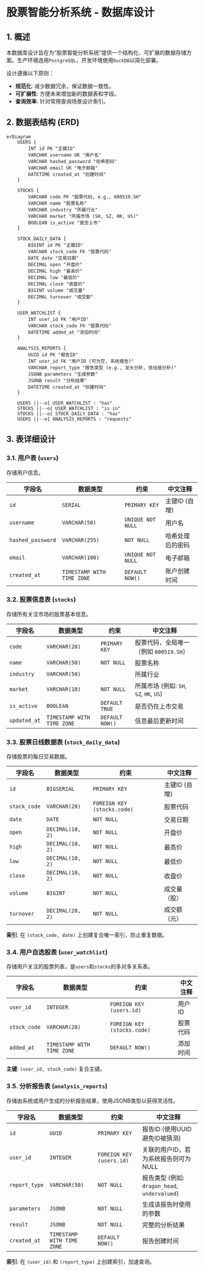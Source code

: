 # 股票智能分析系统 - 数据库设计

## 1. 概述

本数据库设计旨在为“股票智能分析系统”提供一个结构化、可扩展的数据存储方案。生产环境选用`PostgreSQL`，开发环境使用`DuckDB`以简化部署。

设计遵循以下原则：
- **规范化**: 减少数据冗余，保证数据一致性。
- **可扩展性**: 方便未来增加新的数据表和字段。
- **查询效率**: 针对常用查询场景设计索引。

## 2. 数据表结构 (ERD)

```mermaid
erDiagram
    USERS {
        INT id PK "主键ID"
        VARCHAR username UK "用户名"
        VARCHAR hashed_password "哈希密码"
        VARCHAR email UK "电子邮箱"
        DATETIME created_at "创建时间"
    }

    STOCKS {
        VARCHAR code PK "股票代码, e.g., 600519.SH"
        VARCHAR name "股票名称"
        VARCHAR industry "所属行业"
        VARCHAR market "所属市场 (SH, SZ, HK, US)"
        BOOLEAN is_active "是否上市"
    }

    STOCK_DAILY_DATA {
        BIGINT id PK "主键ID"
        VARCHAR stock_code FK "股票代码"
        DATE date "交易日期"
        DECIMAL open "开盘价"
        DECIMAL high "最高价"
        DECIMAL low "最低价"
        DECIMAL close "收盘价"
        BIGINT volume "成交量"
        DECIMAL turnover "成交额"
    }

    USER_WATCHLIST {
        INT user_id FK "用户ID"
        VARCHAR stock_code FK "股票代码"
        DATETIME added_at "添加时间"
    }

    ANALYSIS_REPORTS {
        UUID id PK "报告ID"
        INT user_id FK "用户ID (可为空, 系统报告)"
        VARCHAR report_type "报告类型 (e.g., 龙头分析, 低估值分析)"
        JSONB parameters "生成参数"
        JSONB result "分析结果"
        DATETIME created_at "创建时间"
    }

    USERS ||--o{ USER_WATCHLIST : "has"
    STOCKS ||--o{ USER_WATCHLIST : "is in"
    STOCKS ||--o{ STOCK_DAILY_DATA : "has"
    USERS ||--o{ ANALYSIS_REPORTS : "requests"
```

## 3. 表详细设计

### 3.1. 用户表 (`users`)

存储用户信息。

| 字段名            | 数据类型          | 约束        | 中文注释         |
| ----------------- | ----------------- | ----------- | ---------------- |
| `id`              | `SERIAL`          | `PRIMARY KEY` | 主键ID (自增)    |
| `username`        | `VARCHAR(50)`     | `UNIQUE NOT NULL` | 用户名           |
| `hashed_password` | `VARCHAR(255)`    | `NOT NULL`  | 哈希处理后的密码 |
| `email`           | `VARCHAR(100)`    | `UNIQUE NOT NULL` | 电子邮箱         |
| `created_at`      | `TIMESTAMP WITH TIME ZONE` | `DEFAULT NOW()` | 账户创建时间     |

### 3.2. 股票信息表 (`stocks`)

存储所有关注市场的股票基本信息。

| 字段名       | 数据类型       | 约束        | 中文注释                                     |
| ------------ | -------------- | ----------- | -------------------------------------------- |
| `code`       | `VARCHAR(20)`  | `PRIMARY KEY` | 股票代码，全局唯一（例如 `600519.SH`） |
| `name`       | `VARCHAR(50)`  | `NOT NULL`  | 股票名称                                     |
| `industry`   | `VARCHAR(50)`  |             | 所属行业                                     |
| `market`     | `VARCHAR(10)`  | `NOT NULL`  | 所属市场 (例如: `SH`, `SZ`, `HK`, `US`)      |
| `is_active`  | `BOOLEAN`      | `DEFAULT TRUE` | 是否仍在上市交易                             |
| `updated_at` | `TIMESTAMP WITH TIME ZONE` | `DEFAULT NOW()` | 信息最后更新时间                             |

### 3.3. 股票日线数据表 (`stock_daily_data`)

存储股票的每日交易数据。

| 字段名       | 数据类型    | 约束            | 中文注释     |
| ------------ | ----------- | --------------- | ------------ |
| `id`         | `BIGSERIAL` | `PRIMARY KEY`   | 主键ID (自增) |
| `stock_code` | `VARCHAR(20)` | `FOREIGN KEY (stocks.code)` | 股票代码     |
| `date`       | `DATE`      | `NOT NULL`      | 交易日期     |
| `open`       | `DECIMAL(10, 2)` | `NOT NULL`      | 开盘价       |
| `high`       | `DECIMAL(10, 2)` | `NOT NULL`      | 最高价       |
| `low`        | `DECIMAL(10, 2)` | `NOT NULL`      | 最低价       |
| `close`      | `DECIMAL(10, 2)` | `NOT NULL`      | 收盘价       |
| `volume`     | `BIGINT`    | `NOT NULL`      | 成交量（股） |
| `turnover`   | `DECIMAL(20, 2)` | `NOT NULL`      | 成交额（元） |

**索引**: 在 `(stock_code, date)` 上创建复合唯一索引，防止重复数据。

### 3.4. 用户自选股表 (`user_watchlist`)

存储用户关注的股票列表，是`users`和`stocks`的多对多关系表。

| 字段名       | 数据类型          | 约束                               | 中文注释   |
| ------------ | ----------------- | ---------------------------------- | ---------- |
| `user_id`    | `INTEGER`         | `FOREIGN KEY (users.id)`           | 用户ID     |
| `stock_code` | `VARCHAR(20)`     | `FOREIGN KEY (stocks.code)`        | 股票代码   |
| `added_at`   | `TIMESTAMP WITH TIME ZONE` | `DEFAULT NOW()`                    | 添加时间   |

**主键**: `(user_id, stock_code)` 复合主键。

### 3.5. 分析报告表 (`analysis_reports`)

存储由系统或用户生成的分析报告结果，使用JSONB类型以获得灵活性。

| 字段名        | 数据类型          | 约束                     | 中文注释                                     |
| ------------- | ----------------- | ------------------------ | -------------------------------------------- |
| `id`          | `UUID`            | `PRIMARY KEY`            | 报告ID (使用UUID避免ID被猜测)                |
| `user_id`     | `INTEGER`         | `FOREIGN KEY (users.id)` | 关联的用户ID，若为系统报告则可为NULL       |
| `report_type` | `VARCHAR(50)`     | `NOT NULL`               | 报告类型 (例如: `dragon_head`, `undervalued`) |
| `parameters`  | `JSONB`           | `NOT NULL`               | 生成该报告时使用的参数                       |
| `result`      | `JSONB`           | `NOT NULL`               | 完整的分析结果                               |
| `created_at`  | `TIMESTAMP WITH TIME ZONE` | `DEFAULT NOW()`          | 报告创建时间                                 |

**索引**: 在 `(user_id)` 和 `(report_type)` 上创建索引，加速查询。
